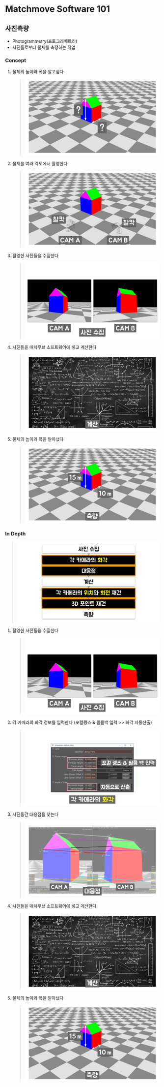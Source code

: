# Matchmove Software 101

## 사진측량
- Photogrammetry(포토그래메트리)
- 사진들로부터 물체를 측정하는 작업

### Concept
1. 물체의 높이와 폭을 알고싶다
    > ![](../img/week2/pgm_what_size.png)
1. 물체를 여러 각도에서 촬영한다
    > ![](../img/week2/pgm_take_photos.png)
1. 촬영한 사진들을 수집한다
    > ![](../img/week2/pgm_collected_photos.png)
1. 사진들을 매치무브 소프트웨어에 넣고 계산한다
    > ![](../img/week2/pgm_calculate.png)
1. 물체의 높이와 폭을 알아냈다
    > ![](../img/week2/pgm_survey.png)

### In Depth
> ![](../img/week2/pgm_in_depth.png)

1. 촬영한 사진들을 수집한다
    > ![](../img/week2/pgm_collected_photos.png)
1. 각 카메라의 화각 정보를 입력한다 (포컬랭스 & 필름백 입력 >> 화각 자동산출)
    > ![](../img/week2/pgm_fl_fb_aov.png)
1. 사진들간 대응점을 찾는다
    > ![](../img/week2/pgm_correspondence.png)
1. 사진들을 매치무브 소프트웨어에 넣고 계산한다
    > ![](../img/week2/pgm_calculate.png)
1. 물체의 높이와 폭을 알아냈다
    > ![](../img/week2/pgm_survey.png)
